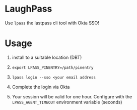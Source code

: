 # LaughPass

Use `lpass` the lastpass cli tool with Okta SSO!

# Usage

1. install to a suitable location (DBT)

1. `export LPASS_PINENTRY=/path/pinentry`

1. `lpass login --sso <your email address`

1. Complete the login via Okta

1. Your session will be valid for one hour. Configure with the `LPASS_AGENT_TIMEOUT` environment variable (seconds)
